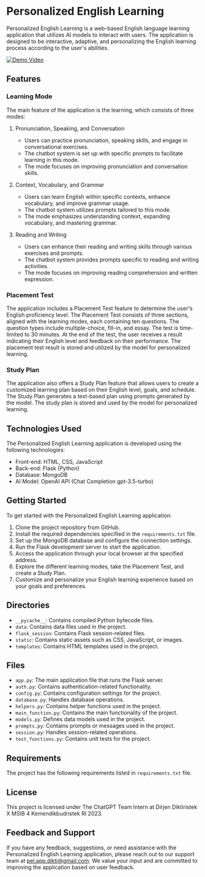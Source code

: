 # Personalized English Learning

Personalized English Learning is a web-based English language learning application that utilizes AI models to interact with users. The application is designed to be interactive, adaptive, and personalizing the English learning process according to the user's abilities.

[![Demo Video](https://drive.google.com/uc?export=download&id=15r8nBDNjFY7SX_uFCQVCGUMRQfnOtB28)](https://drive.google.com/file/d/15r8nBDNjFY7SX_uFCQVCGUMRQfnOtB28/view)

## Features

### Learning Mode
The main feature of the application is the learning, which consists of three modes:

1. Pronunciation, Speaking, and Conversation
   - Users can practice pronunciation, speaking skills, and engage in conversational exercises.
   - The chatbot system is set up with specific prompts to facilitate learning in this mode.
   - The mode focuses on improving pronunciation and conversation skills.

2. Context, Vocabulary, and Grammar
   - Users can learn English within specific contexts, enhance vocabulary, and improve grammar usage.
   - The chatbot system utilizes prompts tailored to this mode.
   - The mode emphasizes understanding context, expanding vocabulary, and mastering grammar.

3. Reading and Writing
   - Users can enhance their reading and writing skills through various exercises and prompts.
   - The chatbot system provides prompts specific to reading and writing activities.
   - The mode focuses on improving reading comprehension and written expression.

### Placement Test
The application includes a Placement Test feature to determine the user's English proficiency level. The Placement Test consists of three sections, aligned with the learning modes, each containing ten questions. The question types include multiple-choice, fill-in, and essay. The test is time-limited to 30 minutes. At the end of the test, the user receives a result indicating their English level and feedback on their performance. The placement test result is stored and utilized by the model for personalized learning.

### Study Plan
The application also offers a Study Plan feature that allows users to create a customized learning plan based on their English level, goals, and schedule. The Study Plan generates a text-based plan using prompts generated by the model. The study plan is stored and used by the model for personalized learning.

## Technologies Used

The Personalized English Learning application is developed using the following technologies:

- Front-end: HTML, CSS, JavaScript
- Back-end: Flask (Python)
- Database: MongoDB
- AI Model: OpenAI API (Chat Completion gpt-3.5-turbo)

## Getting Started

To get started with the Personalized English Learning application:

1. Clone the project repository from GitHub.
2. Install the required dependencies specified in the `requirements.txt` file.
3. Set up the MongoDB database and configure the connection settings.
4. Run the Flask development server to start the application.
5. Access the application through your local browser at the specified address.
6. Explore the different learning modes, take the Placement Test, and create a Study Plan.
7. Customize and personalize your English learning experience based on your goals and preferences.

## Directories

- `__pycache__`: Contains compiled Python bytecode files.
- `data`: Contains data files used in the project.
- `flask_session`: Contains Flask session-related files.
- `static`: Contains static assets such as CSS, JavaScript, or images.
- `templates`: Contains HTML templates used in the project.

## Files

- `app.py`: The main application file that runs the Flask server.
- `auth.py`: Contains authentication-related functionality.
- `config.py`: Contains configuration settings for the project.
- `database.py`: Handles database operations.
- `helpers.py`: Contains helper functions used in the project.
- `main_function.py`: Contains the main functionality of the project.
- `models.py`: Defines data models used in the project.
- `prompts.py`: Contains prompts or messages used in the project.
- `session.py`: Handles session-related operations.
- `test_functions.py`: Contains unit tests for the project.

## Requirements

The project has the following requirements listed in `requirements.txt` file. 

## License

This project is licensed under The ChatGPT Team Intern at Dirjen Diktiristek X MSIB 4 Kemendikbudristek RI 2023.

## Feedback and Support

If you have any feedback, suggestions, or need assistance with the Personalized English Learning application, please reach out to our support team at [pel.app.dikti@gmail.com](mailto:pel.app.dikti@gmail.com). We value your input and are committed to improving the application based on user feedback.
